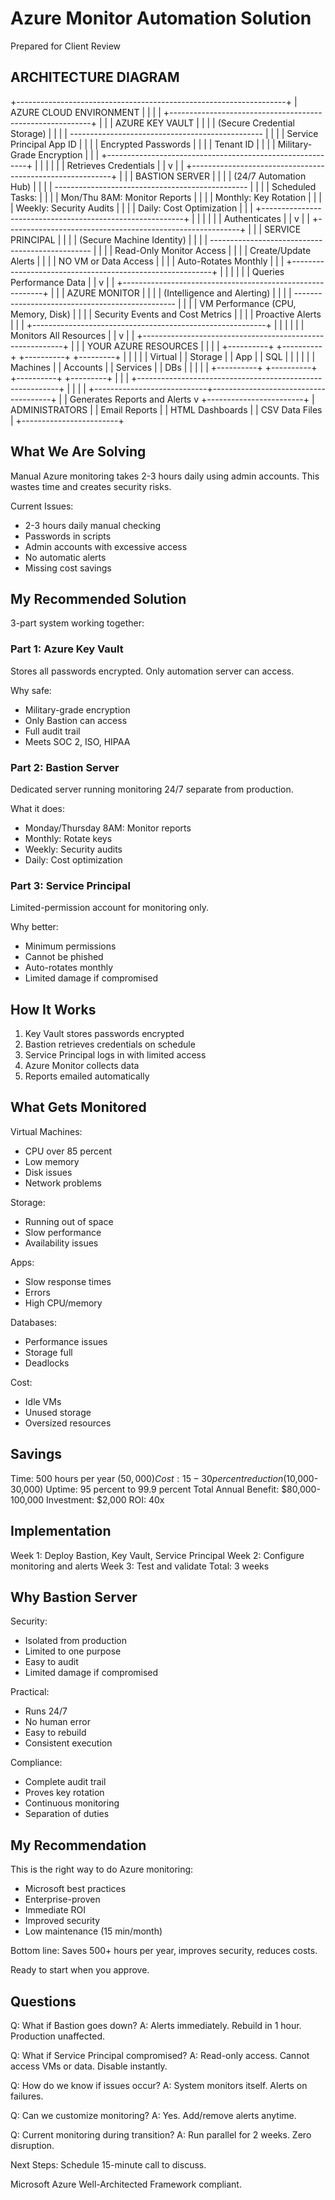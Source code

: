 # Azure Monitor Automation Solution

Prepared for Client Review

## ARCHITECTURE DIAGRAM

+-------------------------------------------------------------------+
|                    AZURE CLOUD ENVIRONMENT                        |
|                                                                   |
|   +----------------------------------------------------------+    |
|   |               AZURE KEY VAULT                            |    |
|   |         (Secure Credential Storage)                      |    |
|   |  ------------------------------------------------        |    |
|   |  Service Principal App ID                               |    |
|   |  Encrypted Passwords                                    |    |
|   |  Tenant ID                                              |    |
|   |  Military-Grade Encryption                              |    |
|   +----------------------------------------------------------+    |
|                            |                                      |
|                            | Retrieves Credentials                |
|                            v                                      |
|   +----------------------------------------------------------+    |
|   |            BASTION SERVER                                |    |
|   |         (24/7 Automation Hub)                            |    |
|   |  ------------------------------------------------        |    |
|   |  Scheduled Tasks:                                       |    |
|   |  Mon/Thu 8AM: Monitor Reports                           |    |
|   |  Monthly: Key Rotation                                  |    |
|   |  Weekly: Security Audits                                |    |
|   |  Daily: Cost Optimization                               |    |
|   +----------------------------------------------------------+    |
|                            |                                      |
|                            | Authenticates                        |
|                            v                                      |
|   +----------------------------------------------------------+    |
|   |          SERVICE PRINCIPAL                               |    |
|   |       (Secure Machine Identity)                          |    |
|   |  ------------------------------------------------        |    |
|   |  Read-Only Monitor Access                               |    |
|   |  Create/Update Alerts                                   |    |
|   |  NO VM or Data Access                                   |    |
|   |  Auto-Rotates Monthly                                   |    |
|   +----------------------------------------------------------+    |
|                            |                                      |
|                            | Queries Performance Data             |
|                            v                                      |
|   +----------------------------------------------------------+    |
|   |            AZURE MONITOR                                 |    |
|   |        (Intelligence and Alerting)                       |    |
|   |  ------------------------------------------------        |    |
|   |  VM Performance (CPU, Memory, Disk)                     |    |
|   |  Security Events and Cost Metrics                       |    |
|   |  Proactive Alerts                                       |    |
|   +----------------------------------------------------------+    |
|                            |                                      |
|                            | Monitors All Resources               |
|                            v                                      |
|   +----------------------------------------------------------+    |
|   |          YOUR AZURE RESOURCES                            |    |
|   |  +----------+  +----------+  +----------+  +---------+  |    |
|   |  | Virtual  |  | Storage  |  |   App    |  |   SQL   |  |    |
|   |  | Machines |  | Accounts |  | Services |  |   DBs   |  |    |
|   |  +----------+  +----------+  +----------+  +---------+  |    |
|   +----------------------------------------------------------+    |
|                            |                                      |
+----------------------------+--------------------------------------+
                             |
                             | Generates Reports and Alerts
                             v
                  +------------------------+
                  |   ADMINISTRATORS       |
                  |  Email Reports         |
                  |  HTML Dashboards       |
                  |  CSV Data Files        |
                  +------------------------+

## What We Are Solving

Manual Azure monitoring takes 2-3 hours daily using admin accounts. This wastes time and creates security risks.

Current Issues:
- 2-3 hours daily manual checking
- Passwords in scripts
- Admin accounts with excessive access
- No automatic alerts
- Missing cost savings

## My Recommended Solution

3-part system working together:

### Part 1: Azure Key Vault

Stores all passwords encrypted. Only automation server can access.

Why safe:
- Military-grade encryption
- Only Bastion can access
- Full audit trail
- Meets SOC 2, ISO, HIPAA

### Part 2: Bastion Server

Dedicated server running monitoring 24/7 separate from production.

What it does:
- Monday/Thursday 8AM: Monitor reports
- Monthly: Rotate keys
- Weekly: Security audits
- Daily: Cost optimization

### Part 3: Service Principal

Limited-permission account for monitoring only.

Why better:
- Minimum permissions
- Cannot be phished
- Auto-rotates monthly
- Limited damage if compromised

## How It Works

1. Key Vault stores passwords encrypted
2. Bastion retrieves credentials on schedule
3. Service Principal logs in with limited access
4. Azure Monitor collects data
5. Reports emailed automatically

## What Gets Monitored

Virtual Machines:
- CPU over 85 percent
- Low memory
- Disk issues
- Network problems

Storage:
- Running out of space
- Slow performance
- Availability issues

Apps:
- Slow response times
- Errors
- High CPU/memory

Databases:
- Performance issues
- Storage full
- Deadlocks

Cost:
- Idle VMs
- Unused storage
- Oversized resources

## Savings

Time: 500 hours per year ($50,000)
Cost: 15-30 percent reduction ($10,000-30,000)
Uptime: 95 percent to 99.9 percent
Total Annual Benefit: $80,000-100,000
Investment: $2,000
ROI: 40x

## Implementation

Week 1: Deploy Bastion, Key Vault, Service Principal
Week 2: Configure monitoring and alerts
Week 3: Test and validate
Total: 3 weeks

## Why Bastion Server

Security:
- Isolated from production
- Limited to one purpose
- Easy to audit
- Limited damage if compromised

Practical:
- Runs 24/7
- No human error
- Easy to rebuild
- Consistent execution

Compliance:
- Complete audit trail
- Proves key rotation
- Continuous monitoring
- Separation of duties

## My Recommendation

This is the right way to do Azure monitoring:
- Microsoft best practices
- Enterprise-proven
- Immediate ROI
- Improved security
- Low maintenance (15 min/month)

Bottom line: Saves 500+ hours per year, improves security, reduces costs.

Ready to start when you approve.

## Questions

Q: What if Bastion goes down?
A: Alerts immediately. Rebuild in 1 hour. Production unaffected.

Q: What if Service Principal compromised?
A: Read-only access. Cannot access VMs or data. Disable instantly.

Q: How do we know if issues occur?
A: System monitors itself. Alerts on failures.

Q: Can we customize monitoring?
A: Yes. Add/remove alerts anytime.

Q: Current monitoring during transition?
A: Run parallel for 2 weeks. Zero disruption.

Next Steps: Schedule 15-minute call to discuss.

Microsoft Azure Well-Architected Framework compliant.
